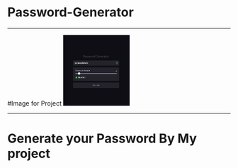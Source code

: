 # Password-Generator
<hr>
#Image for Project
<img src="password.jpg" width="150">
<hr>
<h1>Generate your Password By My project</h1>
